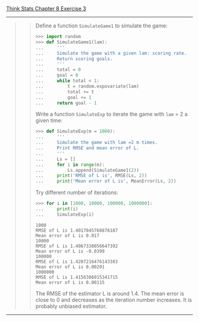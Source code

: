 [Think Stats Chapter 8 Exercise 3](http://greenteapress.com/thinkstats2/html/thinkstats2009.html#toc77)

---

>> Define a function `SimulateGame1` to simulate the game:
>> ``` python
>> >>> import random
>> >>> def SimulateGame1(lam):
>> ...     '''
>> ...     Simulate the game with a given lam: scoring rate.
>> ...     Return scoring goals. 
>> ...     '''
>> ...     total = 0 
>> ...     goal = 0
>> ...     while total < 1:
>> ...         t = random.expovariate(lam)
>> ...         total += t
>> ...         goal += 1
>> ...     return goal - 1 
>> ```
>> Write a function `SimulateExp` to iterate the game with `lam` = 2 a given time:
>> ```python
>> >>> def SimulateExp(m = 1000):
>> ...     '''
>> ...     Simulate the game with lam =2 m times. 
>> ...     Print RMSE and mean error of L. 
>> ...     '''
>> ...     Ls = []
>> ...     for i in range(m):
>> ...         Ls.append(SimulateGame1(2))
>> ...     print('RMSE of L is', RMSE(Ls, 2))
>> ...     print('Mean error of L is', MeanError(Ls, 2))
>> ```
>> Try different number of iterations:
>> ```python
>> >>> for i in [1000, 10000, 100000, 1000000]:
>> ...     print(i)
>> ...     SimulateExp(i)
>> ```
>> ```
>> 1000
>> RMSE of L is 1.4017845768876187
>> Mean error of L is 0.017
>> 10000
>> RMSE of L is 1.4067338056647392
>> Mean error of L is -0.0399
>> 100000
>> RMSE of L is 1.4207216476143383
>> Mean error of L is 0.00201
>> 1000000
>> RMSE of L is 1.4156306015341715
>> Mean error of L is 0.00115
>> ```
>> The RMSE of the estimator L is around 1.4. The mean error is close to 0 and decreases as the iteration number increases. It is probably unbiased estimator. 
---